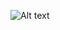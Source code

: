 ![Alt text](https://s3.amazonaws.com/intranet-projects-files/holbertonschool-sysadmin_devops/271/B4eeypV.jpg)
